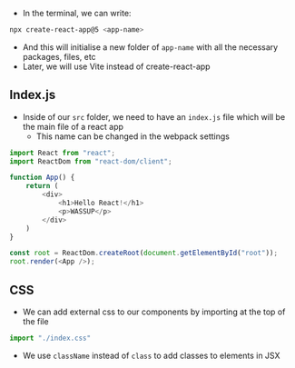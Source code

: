 - In the terminal, we can write:

```bash
npx create-react-app@5 <app-name>
```

- And this will initialise a new folder of `app-name` with all the necessary packages, files, etc
- Later, we will use Vite instead of create-react-app

## Index.js

- Inside of our `src` folder, we need to have an `index.js` file which will be the main file of a react app
	- This name can be changed in the webpack settings

```js
import React from "react";
import ReactDom from "react-dom/client";

function App() {
    return (
        <div>
            <h1>Hello React!</h1>
            <p>WASSUP</p>
        </div>
    )
}

const root = ReactDom.createRoot(document.getElementById("root"));
root.render(<App />);
```

## CSS

- We can add external css to our components by importing at the top of the file

```js
import "./index.css"
```

- We use `className` instead of `class` to add classes to elements in JSX